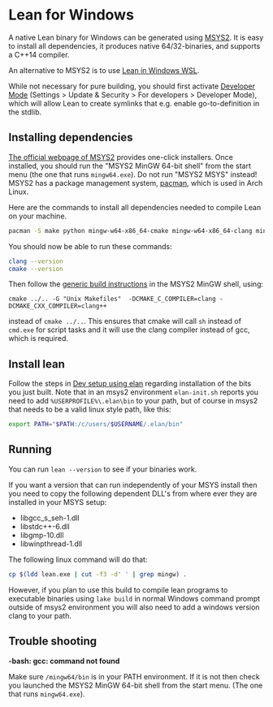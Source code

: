 [msys2]: http://msys2.github.io
[pacman]: https://wiki.archlinux.org/index.php/pacman

# Lean for Windows

A native Lean binary for Windows can be generated using [MSYS2][msys2].
It is easy to install all dependencies, it produces native
64/32-binaries, and supports a C++14 compiler.

An alternative to MSYS2 is to use [Lean in Windows WSL](wsl.md).

While not necessary for pure building, you should first activate [Developer
Mode](https://docs.microsoft.com/en-us/windows/apps/get-started/enable-your-device-for-development)
(Settings > Update & Security > For developers > Developer Mode),
which will allow Lean to create symlinks that e.g. enable go-to-definition in
the stdlib.

## Installing dependencies

[The official webpage of MSYS2][msys2] provides one-click installers.
Once installed, you should run the "MSYS2 MinGW 64-bit shell" from the start menu (the one that runs `mingw64.exe`).
Do not run "MSYS2 MSYS" instead!
MSYS2 has a package management system, [pacman][pacman], which is used in Arch Linux.

Here are the commands to install all dependencies needed to compile Lean on your machine.

```bash
pacman -S make python mingw-w64-x86_64-cmake mingw-w64-x86_64-clang mingw-w64-x86_64-ccache git unzip diffutils binutils
```

You should now be able to run these commands:

```bash
clang --version
cmake --version
```

Then follow the [generic build instructions](index.md) in the MSYS2
MinGW shell, using:
```
cmake ../.. -G "Unix Makefiles"  -DCMAKE_C_COMPILER=clang -DCMAKE_CXX_COMPILER=clang++
```
instead of `cmake ../..`. This ensures that cmake will call `sh` instead of `cmd.exe`
for script tasks and it will use the clang compiler instead of gcc, which is required.

## Install lean

Follow the steps in [Dev setup using
elan](../dev/index.md#dev-setup-using-elan) regarding installation of the
bits you just built.  Note that in an msys2 environment `elan-init.sh`
reports you need to add `%USERPROFILE%\.elan\bin` to your path, but of
course in msys2 that needs to be a valid linux style path, like this:
```bash
export PATH="$PATH:/c/users/$USERNAME/.elan/bin"
```

## Running

You can run `lean --version` to see if your binaries work.

If you want a version that can run independently of your MSYS install
then you need to copy the following dependent DLL's from where ever
they are installed in your MSYS setup:

- libgcc_s_seh-1.dll
- libstdc++-6.dll
- libgmp-10.dll
- libwinpthread-1.dll

The following linux command will do that:

```bash
cp $(ldd lean.exe | cut -f3 -d' ' | grep mingw) .
```

However, if you plan to use this build to compile lean programs
to executable binaries using `lake build` in normal Windows command
prompt outside of msys2 environment you will also need to add a windows
version clang to your path.

## Trouble shooting

**-bash: gcc: command not found**

Make sure `/mingw64/bin` is in your PATH environment.  If it is not then
check you launched the MSYS2 MinGW 64-bit shell from the start menu.
(The one that runs `mingw64.exe`).
